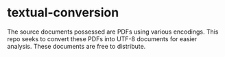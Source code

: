 # textual-conversion
The source documents possessed are PDFs using various encodings. This repo seeks to convert these PDFs into UTF-8 documents for easier analysis. These documents are free to distribute.
